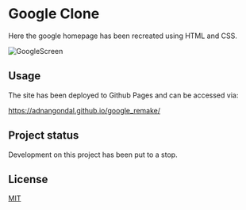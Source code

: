 # Google Clone

Here the google homepage has been recreated using HTML and CSS. 

![GoogleScreen](https://user-images.githubusercontent.com/43793942/126875666-63c8b298-523d-404a-a471-8fe7ef4eedf1.png)

## Usage
The site has been deployed to Github Pages and can be accessed via: 

https://adnangondal.github.io/google_remake/

## Project status
Development on this project has been put to a stop. 

## License
[MIT](https://choosealicense.com/licenses/mit/)
